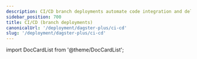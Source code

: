 ```yaml
---
description: CI/CD branch deployments automate code integration and delivery for Dagster+ projects.
sidebar_position: 700
title: CI/CD (branch deployments)
canonicalUrl: '/deployment/dagster-plus/ci-cd'
slug: '/deployment/dagster-plus/ci-cd'
---
```


import DocCardList from '@theme/DocCardList';

<DocCardList />
